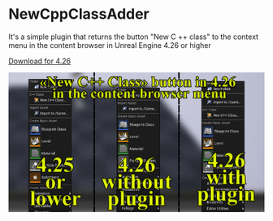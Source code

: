 # NewCppClassAdder

It's a simple plugin that returns the button "New C ++ class" to the context menu in the content browser in Unreal Engine 4.26 or higher

[Download for 4.26](https://drive.google.com/file/d/1o95Oz8iAjCtqC8ggWLOt9pCzkkTXg8ri/)

![Example](/images/preview.png)
